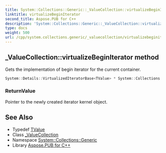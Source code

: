 ```yaml
---
title: System::Collections::Generic::_ValueCollection::virtualizeBeginIterator method
linktitle: virtualizeBeginIterator
second_title: Aspose.PUB for C++
description: 'System::Collections::Generic::_ValueCollection::virtualizeBeginIterator method. Gets the implementation of begin iterator for the current container in C++.'
type: docs
weight: 500
url: /cpp/system.collections.generic/_valuecollection/virtualizebeginiterator/
---
```

## _ValueCollection::virtualizeBeginIterator method


Gets the implementation of begin iterator for the current container.

```cpp
System::Details::VirtualizedIteratorBase<TValue> * System::Collections::Generic::_ValueCollection<Dict>::virtualizeBeginIterator() override
```


### ReturnValue

Pointer to the newly created iterator kernel object.

## See Also

* Typedef [TValue](../tvalue/)
* Class [_ValueCollection](../)
* Namespace [System::Collections::Generic](../../)
* Library [Aspose.PUB for C++](../../../)
